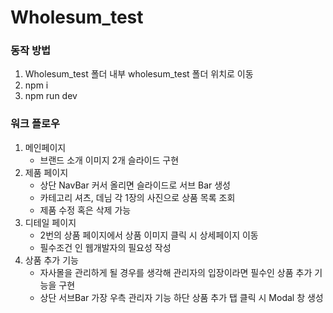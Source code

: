 # Wholesum_test

### 동작 방법 
1. Wholesum_test 폴더 내부 wholesum_test 폴더 위치로 이동
2. npm i
3. npm run dev
   
### 워크 플로우
1. 메인페이지
   - 브랜드 소개 이미지 2개 슬라이드 구현
2. 제품 페이지
   - 상단 NavBar 커서 올리면 슬라이드로 서브 Bar 생성
   - 카테고리 셔츠, 데님 각 1장의 사진으로 상품 목록 조회
   - 제품 수정 혹은 삭제 가능
3. 디테일 페이지
   - 2번의 상품 페이지에서 상품 이미지 클릭 시 상세페이지 이동
   - 필수조건 인 웹개발자의 필요성 작성
4. 상품 추가 기능
   - 자사몰을 관리하게 될 경우를 생각해 관리자의 입장이라면 필수인 상품 추가 기능을 구현
   - 상단 서브Bar 가장 우측 관리자 기능 하단 상품 추가 탭 클릭 시 Modal 창 생성 
